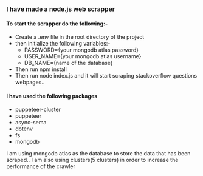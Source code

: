 ### I have made a node.js web scrapper

#### To start the scrapper do the following:- 

* Create a .env file in the root directory of the project
* then initialize the following variables:-
    * PASSWORD={your mongodb atlas password}
    * USER_NAME={your mongodb atlas username}
    * DB_NAME={name of the database}
* Then run npm install
* Then run node index.js and it will start scraping stackoverflow questions webpages..

#### I have used the following packages

* puppeteer-cluster
* puppeteer
* async-sema
* dotenv
* fs
* mongodb

I am using mongodb atlas as the database to store the data that has been scraped..
I am also using clusters(5 clusters) in order to increase the performance of the crawler

